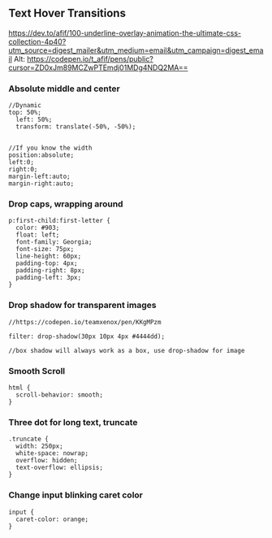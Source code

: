 ## Text Hover Transitions

https://dev.to/afif/100-underline-overlay-animation-the-ultimate-css-collection-4p40?utm_source=digest_mailer&utm_medium=email&utm_campaign=digest_email
Alt: https://codepen.io/t_afif/pens/public?cursor=ZD0xJm89MCZwPTEmdj01MDg4NDQ2MA==

### Absolute middle and center
```
//Dynamic
top: 50%;
  left: 50%;
  transform: translate(-50%, -50%);
  
  
//If you know the width 
position:absolute;
left:0;
right:0;
margin-left:auto;
margin-right:auto;
```


### Drop caps, wrapping around
```
p:first-child:first-letter {
  color: #903;
  float: left;
  font-family: Georgia;
  font-size: 75px;
  line-height: 60px;
  padding-top: 4px;
  padding-right: 8px;
  padding-left: 3px;
}
```



### Drop shadow for transparent images
```
//https://codepen.io/teamxenox/pen/KKgMPzm

filter: drop-shadow(30px 10px 4px #4444dd);

//box shadow will always work as a box, use drop-shadow for image
```
### Smooth Scroll
```
html {
  scroll-behavior: smooth;
}
```


### Three dot for long text, truncate
```
.truncate {
  width: 250px;
  white-space: nowrap;
  overflow: hidden;
  text-overflow: ellipsis;
}
```

### Change input blinking caret color
```
input {
  caret-color: orange;
}
```
